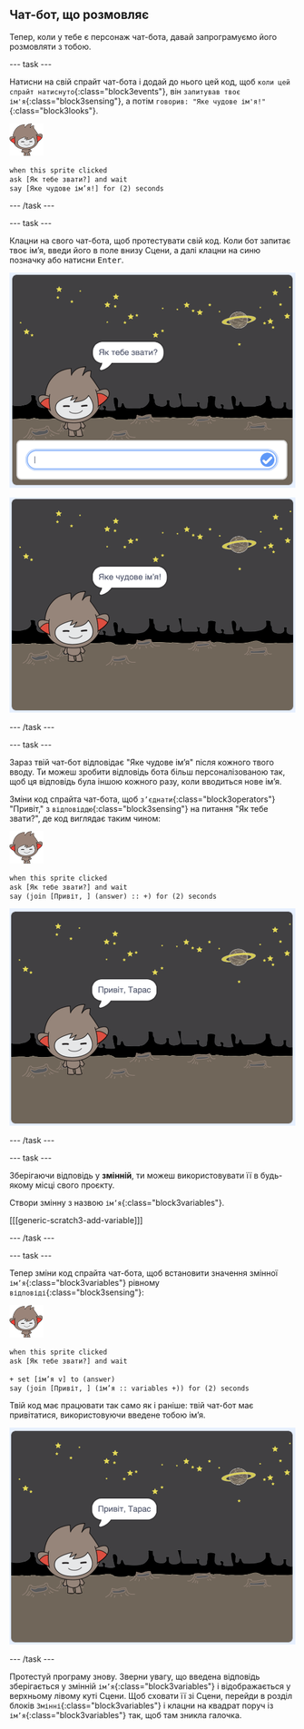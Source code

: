 ## Чат-бот, що розмовляє

Тепер, коли у тебе є персонаж чат-бота, давай запрограмуємо його розмовляти з тобою.

--- task ---

Натисни на свій спрайт чат-бота і додай до нього цей код, щоб `коли цей спрайт натиснуто`{:class="block3events"}, він `запитував твоє ім'я`{:class="block3sensing"}, а потім `говорив: "Яке чудове ім'я!"`{:class="block3looks"}.

![спрайт nano](images/nano-sprite.png)

```blocks3
when this sprite clicked
ask [Як тебе звати?] and wait
say [Яке чудове ім’я!] for (2) seconds
```

--- /task ---

--- task ---

Клацни на свого чат-бота, щоб протестувати свій код. Коли бот запитає твоє ім’я, введи його в поле внизу Сцени, а далі клацни на синю позначку або натисни <kbd>Enter</kbd>.

![Тестування відповіді Чат-бота](images/chatbot-ask-test1.png)

![Тестування відповіді Чат-бота](images/chatbot-ask-test2.png)

--- /task ---

--- task ---

Зараз твій чат-бот відповідає "Яке чудове ім’я" після кожного твого вводу. Ти можеш зробити відповідь бота більш персоналізованою так, щоб ця відповідь була іншою кожного разу, коли вводиться нове ім’я.

Зміни код спрайта чат-бота, щоб `з’єднати`{:class="block3operators"} "Привіт," з `відповіддю`{:class="block3sensing"} на питання "Як тебе звати?", де код виглядає таким чином:

![спрайт nano](images/nano-sprite.png)

```blocks3
when this sprite clicked
ask [Як тебе звати?] and wait
say (join [Привіт, ] (answer) :: +) for (2) seconds
```

![Тестування персоналізованої відповіді](images/chatbot-answer-test.png)

--- /task ---

--- task ---

Зберігаючи відповідь у **змінній**, ти можеш використовувати її в будь-якому місці свого проєкту.

Створи змінну з назвою `ім’я`{:class="block3variables"}.

[[[generic-scratch3-add-variable]]]

--- /task ---

--- task ---

Тепер зміни код спрайта чат-бота, щоб встановити значення змінної `ім’я`{:class="block3variables"} рівному `відповіді`{:class="block3sensing"}:

![спрайт nano](images/nano-sprite.png)

```blocks3
when this sprite clicked
ask [Як тебе звати?] and wait

+ set [ім’я v] to (answer)
say (join [Привіт, ] (ім’я :: variables +)) for (2) seconds
```

Твій код має працювати так само як і раніше: твій чат-бот має привітатися, використовуючи введене тобою ім’я.

![Тестування персоналізованої відповіді](images/chatbot-answer-test.png)

--- /task ---

Протестуй програму знову. Зверни увагу, що введена відповідь зберігається у змінній `ім’я`{:class="block3variables"} і відображається у верхньому лівому куті Сцени. Щоб сховати її зі Сцени, перейди в розділ блоків `Змінні`{:class="block3variables"} і клацни на квадрат поруч із `ім’я`{:class="block3variables"} так, щоб там зникла галочка.